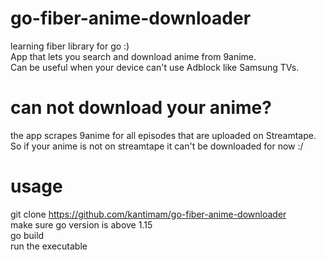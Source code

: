 # go-fiber-anime-downloader
learning fiber library for go :)  
App that lets you search and download anime from 9anime.  
Can be useful when your device can't use Adblock like Samsung TVs.  

# can not download your anime?
the app scrapes 9anime for all episodes that are uploaded on Streamtape.  
So if your anime is not on streamtape it can't be downloaded for now :/

# usage 
git clone https://github.com/kantimam/go-fiber-anime-downloader  
make sure go version is above 1.15  
go build  
run the executable

